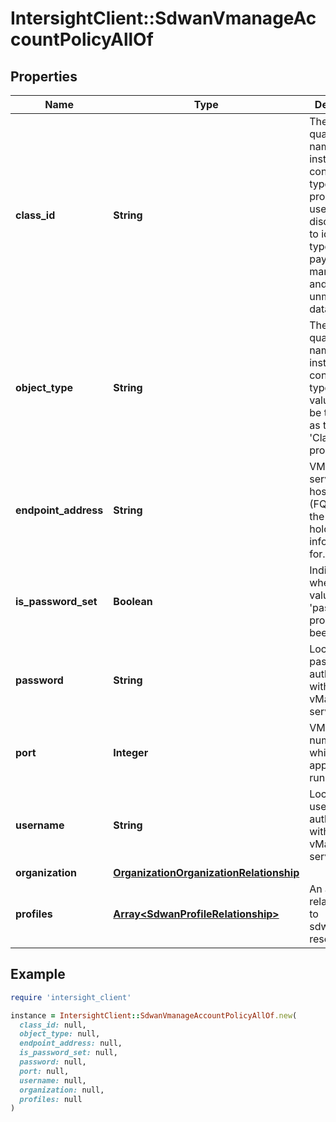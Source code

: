 # IntersightClient::SdwanVmanageAccountPolicyAllOf

## Properties

| Name | Type | Description | Notes |
| ---- | ---- | ----------- | ----- |
| **class_id** | **String** | The fully-qualified name of the instantiated, concrete type. This property is used as a discriminator to identify the type of the payload when marshaling and unmarshaling data. | [default to &#39;sdwan.VmanageAccountPolicy&#39;] |
| **object_type** | **String** | The fully-qualified name of the instantiated, concrete type. The value should be the same as the &#39;ClassId&#39; property. | [default to &#39;sdwan.VmanageAccountPolicy&#39;] |
| **endpoint_address** | **String** | VManage server hostname (FQDN) that the acccount holds information for. | [optional] |
| **is_password_set** | **Boolean** | Indicates whether the value of the &#39;password&#39; property has been set. | [optional][readonly][default to false] |
| **password** | **String** | Local password for authenticating with the vManage server. | [optional] |
| **port** | **Integer** | VManage Port number on which the application is running. | [optional][default to 8443] |
| **username** | **String** | Local username for authenticating with the vManage server. | [optional] |
| **organization** | [**OrganizationOrganizationRelationship**](OrganizationOrganizationRelationship.md) |  | [optional] |
| **profiles** | [**Array&lt;SdwanProfileRelationship&gt;**](SdwanProfileRelationship.md) | An array of relationships to sdwanProfile resources. | [optional] |

## Example

```ruby
require 'intersight_client'

instance = IntersightClient::SdwanVmanageAccountPolicyAllOf.new(
  class_id: null,
  object_type: null,
  endpoint_address: null,
  is_password_set: null,
  password: null,
  port: null,
  username: null,
  organization: null,
  profiles: null
)
```

